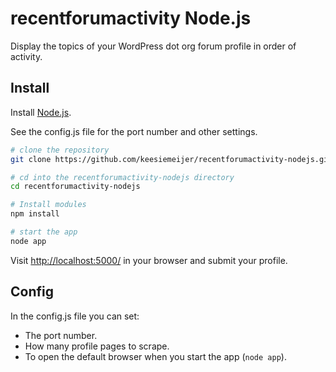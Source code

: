 # recentforumactivity Node.js #

Display the topics of your WordPress dot org forum profile in order of activity. 

## Install ##

Install [Node.js](http://nodejs.org/).

See the config.js file for the port number and other settings.

```bash
# clone the repository
git clone https://github.com/keesiemeijer/recentforumactivity-nodejs.git

# cd into the recentforumactivity-nodejs directory
cd recentforumactivity-nodejs

# Install modules
npm install

# start the app
node app
```

Visit [http://localhost:5000/](http://localhost:5000/) in your browser and submit your profile.

## Config ##

In the config.js file you can set:
* The port number.
* How many profile pages to scrape.
* To open the default browser when you start the app (`node app`).